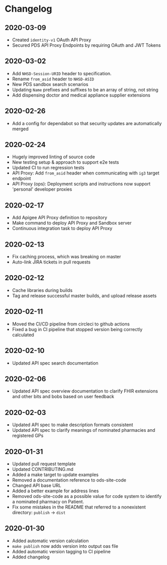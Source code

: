 # Changelog

## 2020-03-09
* Created `identity-v1` OAuth API Proxy
* Secured PDS API Proxy Endpoints by requiring OAuth and JWT Tokens

## 2020-03-02
* Add `NHSD-Session-URID` header to specification.
* Rename `from_asid` header to `NHSD-ASID`
* New PDS sandbox search scenarios
* Updating `Name` prefixes and suffixes to be an array of string, not string
* Add dispensing doctor and medical appliance supplier extensions


## 2020-02-26
* Add a config for dependabot so that security updates are automatically merged

## 2020-02-24
* Hugely improved linting of source code
* New testing setup & approach to support e2e tests
* Updated CI to run regression tests
* API Proxy: Add `from_asid` header when communicating with `ig3` target endpoint
* API Proxy (ops): Deployment scripts and instructions now support 'personal' developer proxies

## 2020-02-17
* Add Apigee API Proxy definition to repository
* Make command to deploy API Proxy and Sandbox server
* Continuous integration task to deploy API Proxy

## 2020-02-13
* Fix caching process, which was breaking on master
* Auto-link JIRA tickets in pull requests

## 2020-02-12
* Cache libraries during builds
* Tag and release successful master builds, and upload release assets

## 2020-02-11
* Moved the CI/CD pipeline from circleci to github actions
* Fixed a bug in CI pipeline that stopped version being correctly calculated

## 2020-02-10
* Updated API spec search documentation

## 2020-02-06
* Updated API spec overview documentation to clarify FHIR extensions and other bits and bobs based on user feedback

## 2020-02-03
* Updated API spec to make description formats consistent
* Updated API spec to clarify meanings of nominated pharmacies and registered GPs

## 2020-01-31
* Updated pull request template
* Updated CONTRIBUTING.md
* Added a make target to update examples
* Removed a documentation reference to ods-site-code
* Changed API base URL
* Added a better example for address lines
* Removed ods-site-code as a possible value for code system to identify a nominated pharmacy on Patient.
* Fix some mistakes in the README that referred to a nonexistent directory: `publish` -> `dist`

## 2020-01-30
* Added automatic version calculation
* `make publish` now adds version into output oas file
* Added automatic version tagging to CI pipeline
* Added changelog

